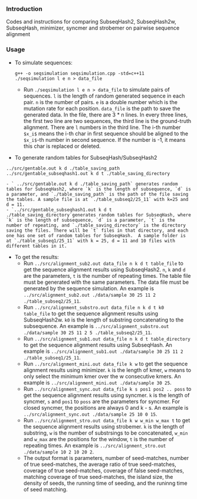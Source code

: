 ### Introduction
Codes and instructions for comparing SubseqHash2, SubseqHash2w, SubseqHash, minimizer, syncmer and strobemer on pairwise sequence alignment 

### Usage
- To simulate sequences:
  ```
  g++ -o seqsimulation seqsimulation.cpp -std=c++11
  ./seqsimulation l e n > data_file
  ```
    - Run `./seqsimulation l e n > data_file` to simulate pairs of sequences. `l` is the length of random generated sequence in each pair. `n` is the number of pairs. `e` is a double number which is the mutation rate for each position. `data_file` is the path to save the generated data. In the file, there are 3 * n lines. In every three lines, the first two line are two sequences, the third line is the ground-truth alignment. There are `l` numbers in the third line. The i-th number `$x_i$` means the i-th char in first sequence should be aligned to the `$x_i$`-th number in second sequence. If the number is -1, it means this char is replaced or deleted.
    
 - To generate random tables for SubseqHash/SubseqHash2
  ```
  ../src/gentable.out k d ./table_saving_path
  ../src/gentable_subseqhash1.out k d t ./table_saving_directory
  ```
    - ` ../src/gentable.out k d ./table_saving_path` generates random tables for SubseqHash2, where `k` is the length of subsequence, `d` is a parameter, and `./table_saving_path` is the path of the file saving the tables. A sample file is at `./table_subseq2/25_11` with k=25 and d = 11.
    - `../src/gentable_subseqhash1.out k d t ./table_saving_directory`generates random tables for SubseqHash, where `k` is the length of subsequence, `d` is a parameter, `t` is the number of repeating, and `./table_saving_directory` is the directory saving the files. There will be `t` files in that directory, and each one has one set of random tables for SubseqHash.  A sample folder is at `./table_subseq1/25_11` with k = 25, d = 11 and 10 files with different tables in it.


- To get the results:
  - Run `../src/alignment_sub2.out data_file n k d t table_file` to get the sequence alignment results using SubseqHash2. `n`, `k` and `d` are the parameters, `t` is the number of repeating times. The table file must be generated with the same parameters. The data file must be generated by the sequence simulation. An example is `../src/alignment_sub2.out ./data/sample 30 25 11 2  ./table_subseq2/25_11`.
  - Run `../src/alignment_substro.out data_file n k d t k0 table_file` to get the sequence alignment results using SubseqHash2w. `k0` is the length of substring concatenating to the subsequence. An example is `../src/alignment_substro.out ./data/sample 30 25 11 2 5 ./table_subseq2/25_11`.
  - Run `../src/alignment_sub1.out data_file n k d t table_directory` to get the sequence alignment results using SubseqHash. An example is `../src/alignment_sub1.out ./data/sample 30 25 11 2 ./table_subseq1/25_11`.
  - Run `../src/alignment_mini.out data_file k w` to get the sequence alignment results using minimizer. `k` is the length of kmer, `w` means to only select the minimum kmer over the w consecutive kmers. An example is `../src/alignment_mini.out ./data/sample 30 25`.
  - Run `../src/alignment_sync.out data_file k s pos1 pos2 .. poss` to get the sequence alignment results using syncmer. `k` is the length of syncmer, `s` and `pos1` to `poss` are the parameters for syncmer. For closed syncmer, the positions are always 0 and k - s. An example is `../src/alignment_sync.out ./data/sample 25 10 0 15`.
  - Run `../src/alignment_stro.out data_file k w w_min w_max t` to get the sequence alignment results using strobemer. `k` is the length of substring, `w` is the number of substrsings to be concatenated,  `w_min` and  `w_max` are the positions for the window, `t` is the number of repeating times. An example is `../src/alignment_stro.out ./data/sample 10 2 10 20 2`.
  - The output format is parameters, number of seed-matches, number of true seed-matches, the average ratio of true seed-matches, coverage of true seed-matches, coverage of false seed-matches, matching coverage of true seed-matches, the island size, the density of seeds, the running time of seeding, and the runinng time of seed matching.